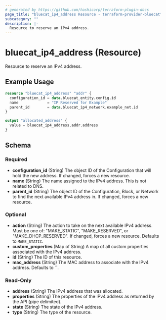 ```yaml
---
# generated by https://github.com/hashicorp/terraform-plugin-docs
page_title: "bluecat_ip4_address Resource - terraform-provider-bluecat"
subcategory: ""
description: |-
  Resource to reserve an IPv4 address.
---
```


# bluecat_ip4_address (Resource)

Resource to reserve an IPv4 address.

## Example Usage

```terraform
resource "bluecat_ip4_address" "addr" {
  configuration_id = data.bluecat_entity.config.id
  name             = "IP Reserved for Example"
  parent_id        = data.bluecat_ip4_network.example_net.id
}

output "allocated_address" {
  value = bluecat_ip4_address.addr.address
}
```

<!-- schema generated by tfplugindocs -->
## Schema

### Required

- **configuration_id** (String) The object ID of the Configuration that will hold the new address. If changed, forces a new resource.
- **name** (String) The name assigned to the IPv4 address. This is not related to DNS.
- **parent_id** (String) The object ID of the Configuration, Block, or Network to find the next available IPv4 address in. If changed, forces a new resource.

### Optional

- **action** (String) The action to take on the next available IPv4 address.  Must be one of: "MAKE_STATIC", "MAKE_RESERVED", or "MAKE_DHCP_RESERVED". If changed, forces a new resource. Defaults to `MAKE_STATIC`.
- **custom_properties** (Map of String) A map of all custom properties associated with the IPv4 address.
- **id** (String) The ID of this resource.
- **mac_address** (String) The MAC address to associate with the IPv4 address. Defaults to ``.

### Read-Only

- **address** (String) The IPv4 address that was allocated.
- **properties** (String) The properties of the IPv4 address as returned by the API (pipe delimited).
- **state** (String) The state of the IPv4 address.
- **type** (String) The type of the resource.



